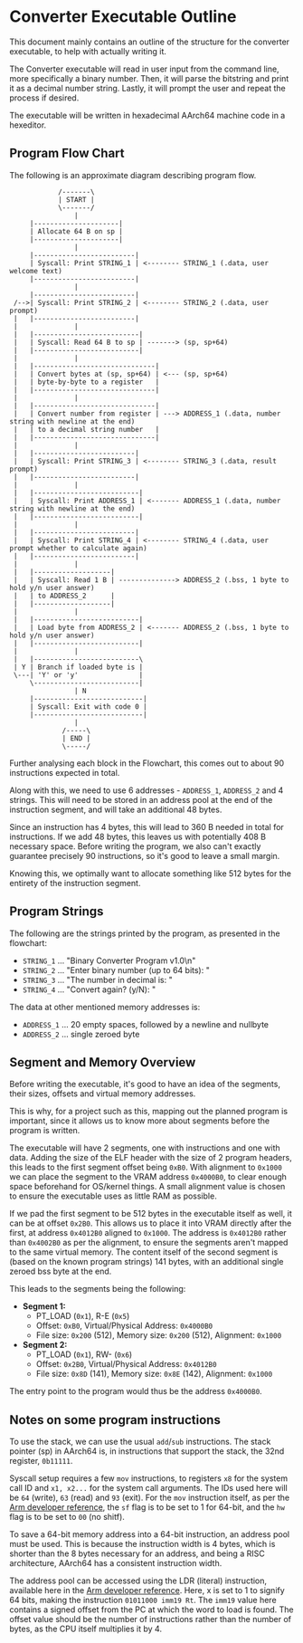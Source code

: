 # Converter Executable Outline

This document mainly contains an outline of the structure for the converter executable, to help with actually writing it.

The Converter executable will read in user input from the command line, more specifically a binary number.
Then, it will parse the bitstring and print it as a decimal number string.
Lastly, it will prompt the user and repeat the process if desired.

The executable will be written in hexadecimal AArch64 machine code in a hexeditor.

## Program Flow Chart

The following is an approximate diagram describing program flow.

```
            /-------\
            | START |
            \-------/
                |
     |---------------------|
     | Allocate 64 B on sp |
     |---------------------|
                |
     |-------------------------|
     | Syscall: Print STRING_1 | <-------- STRING_1 (.data, user welcome text)
     |-------------------------|
                |
     |-------------------------|
 /-->| Syscall: Print STRING_2 | <-------- STRING_2 (.data, user prompt)
 |   |-------------------------|
 |              |
 |   |--------------------------|
 |   | Syscall: Read 64 B to sp | -------> (sp, sp+64)
 |   |--------------------------|
 |              |
 |   |------------------------------|
 |   | Convert bytes at (sp, sp+64) | <--- (sp, sp+64)
 |   | byte-by-byte to a register   |
 |   |------------------------------|
 |              |
 |   |------------------------------|
 |   | Convert number from register | ---> ADDRESS_1 (.data, number string with newline at the end)
 |   | to a decimal string number   |
 |   |------------------------------|
 |              |
 |   |-------------------------|
 |   | Syscall: Print STRING_3 | <-------- STRING_3 (.data, result prompt)
 |   |-------------------------|
 |              |
 |   |--------------------------|
 |   | Syscall: Print ADDRESS_1 | <------- ADDRESS_1 (.data, number string with newline at the end)
 |   |--------------------------|
 |              |
 |   |-------------------------|
 |   | Syscall: Print STRING_4 | <-------- STRING_4 (.data, user prompt whether to calculate again)
 |   |-------------------------|
 |              |
 |   |-------------------|
 |   | Syscall: Read 1 B | --------------> ADDRESS_2 (.bss, 1 byte to hold y/n user answer)
 |   | to ADDRESS_2      |
 |   |-------------------|
 |              |
 |   |--------------------------|
 |   | Load byte from ADDRESS_2 | <------- ADDRESS_2 (.bss, 1 byte to hold y/n user answer)
 |   |--------------------------|
 |              |
 |   |--------------------------\
 | Y | Branch if loaded byte is |
 \---| 'Y' or 'y'               |
     \--------------------------|
                | N
     |---------------------------|
     | Syscall: Exit with code 0 |
     |---------------------------|
                |
             /-----\
             | END |
             \-----/
```

Further analysing each block in the Flowchart, this comes out to about 90 instructions expected in total.

Along with this, we need to use 6 addresses - `ADDRESS_1`, `ADDRESS_2` and 4 strings.
This will need to be stored in an address pool at the end of the instruction segment, and will take an additional 48 bytes.

Since an instruction has 4 bytes, this will lead to 360 B needed in total for instructions.
If we add 48 bytes, this leaves us with potentially 408 B necessary space.
Before writing the program, we also can't exactly guarantee precisely 90 instructions, so it's good to leave a small margin.

Knowing this, we optimally want to allocate something like 512 bytes for the entirety of the instruction segment.

## Program Strings

The following are the strings printed by the program, as presented in the flowchart:

- `STRING_1` ... "Binary Converter Program v1.0\n"
- `STRING_2` ... "Enter binary number (up to 64 bits): "
- `STRING_3` ... "The number in decimal is: "
- `STRING_4` ... "Convert again? (y/N): "

The data at other mentioned memory addresses is:

- `ADDRESS_1` ... 20 empty spaces, followed by a newline and nullbyte
- `ADDRESS_2` ... single zeroed byte

## Segment and Memory Overview

Before writing the executable, it's good to have an idea of the segments, their sizes, offsets and virtual memory addresses.

This is why, for a project such as this, mapping out the planned program is important, since it allows us to know more about segments before the program is written.

The executable will have 2 segments, one with instructions and one with data.
Adding the size of the ELF header with the size of 2 program headers, this leads to the first segment offset being `0xB0`.
With alignment to `0x1000` we can place the segment to the VRAM address `0x4000B0`, to clear enough space beforehand for OS/kernel things.
A small alignment value is chosen to ensure the executable uses as little RAM as possible.

If we pad the first segment to be 512 bytes in the executable itself as well, it can be at offset `0x2B0`.
This allows us to place it into VRAM directly after the first, at address `0x4012B0` aligned to `0x1000`.
The address is `0x4012B0` rather than `0x4002B0` as per the alignment, to ensure the segments aren't mapped to the same virtual memory.
The content itself of the second segment is (based on the known program strings) 141 bytes, with an additional single zeroed bss byte at the end.

This leads to the segments being the following:

- **Segment 1:**
  - PT_LOAD (`0x1`), R-E (`0x5`)
  - Offset: `0xB0`, Virtual/Physical Address: `0x4000B0`
  - File size: `0x200` (512), Memory size: `0x200` (512), Alignment: `0x1000`
- **Segment 2:**
  - PT_LOAD (`0x1`), RW- (`0x6`)
  - Offset: `0x2B0`, Virtual/Physical Address: `0x4012B0`
  - File size: `0x8D` (141), Memory size: `0x8E` (142), Alignment: `0x1000`

The entry point to the program would thus be the address `0x4000B0`.

## Notes on some program instructions

To use the stack, we can use the usual `add`/`sub` instructions.
The stack pointer (sp) in AArch64 is, in instructions that support the stack, the 32nd register, `0b11111`.

Syscall setup requires a few `mov` instructions, to registers `x8` for the system call ID and `x1, x2...` for the system call arguments.
The IDs used here will be `64` (write), `63` (read) and `93` (exit).
For the `mov` instruction itself, as per the 
[Arm developer reference](https://developer.arm.com/documentation/ddi0596/2020-12/Base-Instructions/MOV--wide-immediate---Move--wide-immediate---an-alias-of-MOVZ-), 
the `sf` flag is to be set to 1 for 64-bit, and the `hw` flag is to be set to `00` (no shitf).

To save a 64-bit memory address into a 64-bit instruction, an address pool must be used.
This is because the instruction width is 4 bytes, which is shorter than the 8 bytes necessary for an address,
and being a RISC architecture, AArch64 has a consistent instruction width.

The address pool can be accessed using the LDR (literal) instruction, available here in the
[Arm developer reference](https://developer.arm.com/documentation/ddi0596/2020-12/Base-Instructions/LDR--literal---Load-Register--literal--).
Here, x is set to 1 to signify 64 bits, making the instruction `01011000 imm19 Rt`.
The `imm19` value here contains a signed offset from the PC at which the word to load is found.
The offset value should be the number of instructions rather than the number of bytes, as the CPU itself multiplies it by 4.



